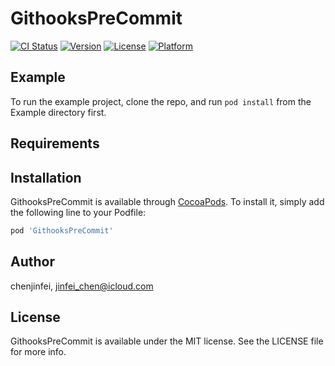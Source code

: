 # GithooksPreCommit

[![CI Status](https://img.shields.io/travis/chenjinfei/GithooksPreCommit.svg?style=flat)](https://travis-ci.org/chenjinfei/GithooksPreCommit)
[![Version](https://img.shields.io/cocoapods/v/GithooksPreCommit.svg?style=flat)](https://cocoapods.org/pods/GithooksPreCommit)
[![License](https://img.shields.io/cocoapods/l/GithooksPreCommit.svg?style=flat)](https://cocoapods.org/pods/GithooksPreCommit)
[![Platform](https://img.shields.io/cocoapods/p/GithooksPreCommit.svg?style=flat)](https://cocoapods.org/pods/GithooksPreCommit)

## Example

To run the example project, clone the repo, and run `pod install` from the Example directory first.

## Requirements

## Installation

GithooksPreCommit is available through [CocoaPods](https://cocoapods.org). To install
it, simply add the following line to your Podfile:

```ruby
pod 'GithooksPreCommit'
```

## Author

chenjinfei, jinfei_chen@icloud.com

## License

GithooksPreCommit is available under the MIT license. See the LICENSE file for more info.

